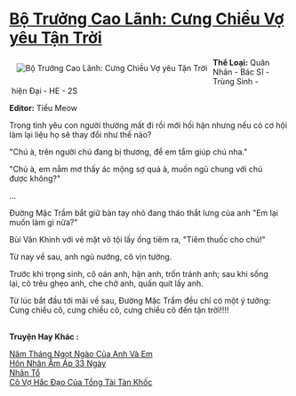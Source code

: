 <a href="https://utruyen.com/truyen/bo-truong-cao-lanh-cung-chieu-vo-yeu-tan-troi/19070/" title="Bộ Trưởng Cao Lãnh: Cưng Chiều Vợ yêu Tận Trời"><h1>Bộ Trưởng Cao Lãnh: Cưng Chiều Vợ yêu Tận Trời</h1></a><div style="display:table"><img align="right" style="float: left; padding: 10px;" src="https://utruyen.com/images/story/200x260/bo-truong-cao-lanh-cung-chieu-vo-yeu-tan-troi.jpg" alt="Bộ Trưởng Cao Lãnh: Cưng Chiều Vợ yêu Tận Trời"><b>Thể Loại:</b> Quân Nhân - Bác Sĩ - Trùng Sinh - hiện Đại - HE - 2S<p></p><b>Editor:</b> Tiểu Meow<p></p>Trong tình yêu con người thường mất đi rồi mới hối hận nhưng nếu có cơ hội làm lại liệu họ sẽ thay đổi như thế nào?<p></p>"Chú à, trên người chú đang bị thương, để em tắm giúp chú nha."<p></p>"Chú à, em nằm mơ thấy ác mộng sợ quá à, muốn ngủ chung với chú được không?"<p></p>...<p></p>Đường Mặc Trầm bắt giữ bàn tay nhỏ đang tháo thắt lưng của anh "Em lại muốn làm gì nữa?"<p></p>Bùi Vân Khinh với vẻ mặt vô tội lấy ống tiêm ra, "Tiêm thuốc cho chú!" <p></p>Từ nay về sau, anh ngủ nướng, cô vịn tường.<p></p>Trước khi trọng sinh, cô oán anh, hận anh, trốn tránh anh; sau khi sống lại, cô trêu ghẹo anh, che chở anh, quấn quít lấy anh.<p></p>Từ lúc bắt đầu tới mãi về sau, Đường Mặc Trầm đều chỉ có một ý tưởng: Cưng chiều cô, cưng chiều cô, cưng chiều cô đến tận trời!!!!</div><p><br><b>Truyện Hay Khác :</b></p><a href="https://utruyen.com/truyen/nam-thang-ngot-ngao-cua-anh-va-em/19008/" alt="Năm Tháng Ngọt Ngào Của Anh Và Em">Năm Tháng Ngọt Ngào Của Anh Và Em</a><br/><a href="https://github.com/quanluxury/ngontinhhot/tree/master/truyenhay/19215/" alt="Hôn Nhân Ấm Áp 33 Ngày">Hôn Nhân Ấm Áp 33 Ngày</a><br/><a href="https://www.flickr.com/photos/184340401@N07/48793098453/" alt="Nhân Tổ">Nhân Tổ</a><br/><a href="https://github.com/quanluxury/ngontinhhot/tree/master/truyenhay/17042/" alt="Cô Vợ Hắc Đạo Của Tổng Tài Tàn Khốc">Cô Vợ Hắc Đạo Của Tổng Tài Tàn Khốc</a><br/>